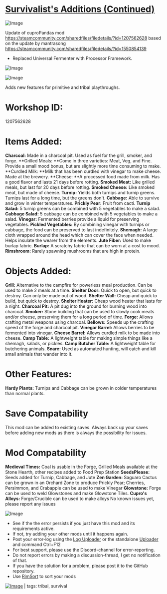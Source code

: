 # [Survivalist's Additions (Continued)](https://steamcommunity.com/sharedfiles/filedetails/?id=3052462368)

![Image](https://i.imgur.com/buuPQel.png)

Update of cuproPandas mod https://steamcommunity.com/sharedfiles/filedetails/?id=1207562628
based on the update by mantrasong https://steamcommunity.com/sharedfiles/filedetails/?id=1550854139

- Replaced Universal Fermenter with Processor Framework.

![Image](https://i.imgur.com/pufA0kM.png)
	
![Image](https://i.imgur.com/Z4GOv8H.png)

Adds new features for primitive and tribal playthroughs.

# Workshop ID:

1207562628

# Items Added:

**Charcoal:** Made in a charcoal pit. Used as fuel for the grill, smoker, and forge.
**Grilled Meals: **Come in three varieties: Meat, Veg, and Fine. Provide a small mood bonus, but are slightly more time consuming to make.
**Curdled Milk: **Milk that has been curdled with vinegar to make cheese. Made at the brewery.
**Cheese: **A processed food made from milk. Has a good flavor and lasts 21 days before rotting.
**Smoked Meat:** Like grilled meals, but last for 20 days before rotting.
**Smoked Cheese:** Like smoked meat, but made of cheese.
**Turnip:** Yields both turnips and turnip greens. Turnips last for a long time, but the greens don't.
**Cabbage:** Able to survive and grow in winter temperatures.
**Prickly Pear:** Fruit from cacti.
**Turnip Salad:** 5 turnip greens can be combined with 5 vegetables to make a salad.
**Cabbage Salad:** 5 cabbage can be combined with 5 vegetables to make a salad.
**Vinegar:** Fermented berries provide a liquid for preserving vegetables.
**Pickled Vegetables:** By combining vinegar with turnips or cabbage, the food can be preserved to last indefinitely.
**Shemagh:** A large cloth wrapped around the head which can cover the face when needed. Helps insulate the wearer from the elements.
**Jute Fiber:** Used to make burlap fabric.
**Burlap:** A scratchy fabric that can be worn at a cost to mood.
**Rimshroom:** Rarely spawning mushrooms that are high in protein.

# Objects Added:

**Grill:** Alternative to the campfire for powerless meal production. Can be used to make 2 meals at a time.
**Shelter Door:** Quick to open, but quick to destroy. Can only be made out of wood.
**Shelter Wall:** Cheap and quick to build, but quick to destroy.
**Shelter Heater:** Cheap wood heater that lasts for a night.
**Charcoal Pit:** A pit dug into the ground for burning wood into charcoal.
**Smoker:** Stone building that can be used to slowly cook meats and/or cheese, preserving them for a long period of time.
**Forge:** Allows crafting metal weapons using charcoal.
**Bellows:** Speeds up the crafting speed of the forge and charcoal pit.
**Vinegar Barrel:** Allows berries to be fermented into vinegar.
**Cheese Barrel:** Allows curdled milk to be made into cheese.
**Camp Table:** A lightweight table for making simple things like a shemagh, salads, or pickles.
**Camp Butcher Table:** A lightweight table for butchering animals.
**Snare:** Used as automated hunting, will catch and kill small animals that wander into it.

# Other Features:

**Hardy Plants:** Turnips and Cabbage can be grown in colder temperatures than normal plants.



# Save Compatability

This mod can be added to existing saves.
Always back up your saves before adding new mods as there is always the possibility for issues.

# Mod Compatability

**Medieval Times:** Coal is usable in the Forge, Grilled Meals available at the Stone Hearth, other recipes added to Food Prep Station
**SeedsPlease:** Seeds added for Turnip, Cabbage, and Jute
**Zen Garden:** Saguaro Cactus can be grown in an Orchard Zone to produce Prickly Pear; Cherries, Persimmon, and Crabapple can be used to make Vinegar 
**Glowstone:** Forge can be used to weld Glowstones and make Glowstone Tiles.
**Cupro's Alloys:** Forge/Crucible can be used to make alloys
No known issues yet, please report any issues

![Image](https://i.imgur.com/PwoNOj4.png)



-  See if the the error persists if you just have this mod and its requirements active.
-  If not, try adding your other mods until it happens again.
-  Post your error-log using the [Log Uploader](https://steamcommunity.com/sharedfiles/filedetails/?id=2873415404) or the standalone [Uploader](https://steamcommunity.com/sharedfiles/filedetails/?id=2873415404) and command Ctrl+F12
-  For best support, please use the Discord-channel for error-reporting.
-  Do not report errors by making a discussion-thread, I get no notification of that.
-  If you have the solution for a problem, please post it to the GitHub repository.
-  Use [RimSort](https://github.com/RimSort/RimSort/releases/latest) to sort your mods

 

[![Image](https://img.shields.io/github/v/release/emipa606/SurvivalistsAdditions?label=latest%20version&style=plastic&color=9f1111&labelColor=black)](https://steamcommunity.com/sharedfiles/filedetails/changelog/3052462368) | tags:  tribal,  survival
